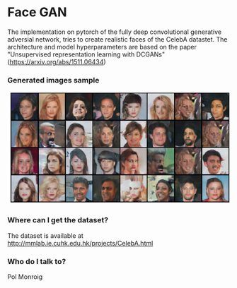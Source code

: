# Face GAN #

The implementation on pytorch of the fully deep convolutional generative adversial network,
tries to create realistic faces of the CelebA datastet. The architecture and model
hyperparameters are based on the paper
"Unsupervised representation learning with DCGANs" (https://arxiv.org/abs/1511.06434)

### Generated images sample ###
![Alt text](images/sample_0.png?raw=true "Title")

### Where can I get the dataset? ###
The dataset is available at http://mmlab.ie.cuhk.edu.hk/projects/CelebA.html
### Who do I talk to? ###

Pol Monroig
